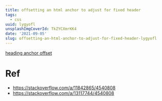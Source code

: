 ```yaml
---
title: offsetting an html anchor to adjust for fixed header
tags:
  - css
uuid: lygyofl
unsplashImgCoverId: TkZYCXmrKK4
date: '2021-09-05'
slug: offsetting-an-html-anchor-to-adjust-for-fixed-header-lygyofl
---
```



[heading anchor offset](https://github.com/mildronize/mildronize.github.io/commit/f34b916c2017495489925eb1b8625c24e2c7f143)

# Ref
- https://stackoverflow.com/a/11842865/4540808
- https://stackoverflow.com/a/13117744/4540808
